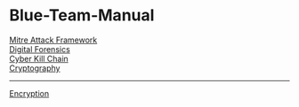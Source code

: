 # Blue-Team-Manual

<a href="https://github.com/brentgarren/Mitre-Attack-Framework">Mitre Attack Framework</a> <br>
<a href="https://github.com/brentgarren/Digital-Forensics">Digital Forensics</a> <br>
<a href="https://github.com/brentgarren/CyberKill-Chain">Cyber Kill Chain</a> <br>
<a href="https://github.com/brentgarren/encryption/blob/main/README.md">Cryptography</a> <br>


--------------------

<a href="https://github.com/brentgarren/cryptography/blob/main/README.md">Encryption</a> <br>
